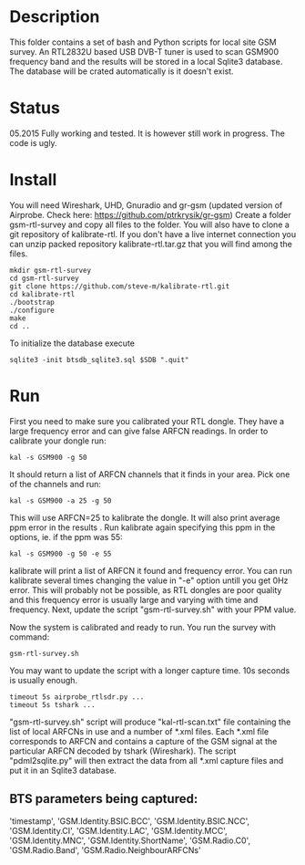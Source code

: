 # Description

This folder contains a set of bash and Python scripts for local site GSM survey.
An RTL2832U based USB DVB-T tuner is used to scan GSM900 frequency band and the results will be stored in a local Sqlite3 database. The database will be crated automatically is it doesn't exist.

# Status

05.2015 Fully working and tested. It is however still work in progress. The code is ugly.

# Install

You will need Wireshark, UHD, Gnuradio and gr-gsm (updated version of Airprobe. Check here: https://github.com/ptrkrysik/gr-gsm)
Create a folder gsm-rtl-survey and copy all files to the folder.
You will also have to clone a git repository of kalibrate-rtl. If you don't have a live internet connection you can unzip packed repository kalibrate-rtl.tar.gz that you will find among the files.

    mkdir gsm-rtl-survey
    cd gsm-rtl-survey
    git clone https://github.com/steve-m/kalibrate-rtl.git
    cd kalibrate-rtl
    ./bootstrap
    ./configure
    make
    cd ..

To initialize the database execute

    sqlite3 -init btsdb_sqlite3.sql $SDB ".quit"

# Run

First you need to make sure you calibrated your RTL dongle. They have a large frequency error and can give false ARFCN readings. In order to calibrate your dongle run:

    kal -s GSM900 -g 50

It should return a list of ARFCN channels that it finds in your area. Pick one of the channels and run:

    kal -s GSM900 -a 25 -g 50

This will use ARFCN=25 to kalibrate the dongle. It will also print average ppm error in the results . Run kalibrate again specifying this ppm in the options, ie. if the ppm was 55:

    kal -s GSM900 -g 50 -e 55

kalibrate will print a list of ARFCN it found and frequency error.
You can run kalibrate several times changing the value in "-e" option untill you get 0Hz error. This will probably not be possible, as RTL dongles are poor quality and this frequency error is usually large and varying with time and frequency.
Next, update the script "gsm-rtl-survey.sh" with your PPM value.

Now the system is calibrated and ready to run. You run the survey with command:

    gsm-rtl-survey.sh

You may want to update the script with a longer capture time. 10s seconds is usually enough.

    timeout 5s airprobe_rtlsdr.py ...
    timeout 5s tshark ...

"gsm-rtl-survey.sh" script will produce "kal-rtl-scan.txt" file containing the list of local ARFCNs in use and a number of *.xml files. Each *.xml file corresponds to ARFCN and contains a capture of the GSM signal at the particular ARFCN decoded by tshark (Wireshark). The script "pdml2sqlite.py" will then extract the data from all *.xml capture files and put it in an Sqlite3 database.

## BTS parameters being captured:
'timestamp', 'GSM.Identity.BSIC.BCC', 'GSM.Identity.BSIC.NCC', 'GSM.Identity.CI',
'GSM.Identity.LAC', 'GSM.Identity.MCC', 'GSM.Identity.MNC', 'GSM.Identity.ShortName',
'GSM.Radio.C0', 'GSM.Radio.Band', 'GSM.Radio.NeighbourARFCNs'

